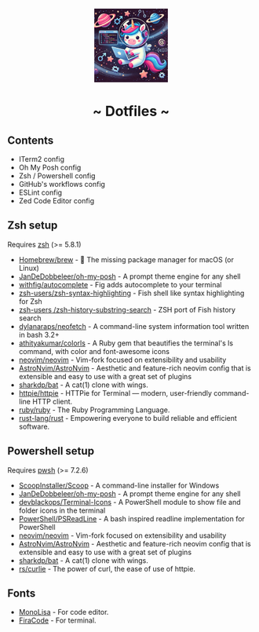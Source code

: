 <p align="center">
  <img src="assets/unicorn-astronaut.webp" width="150" />
</p>
<h1 align="center">~ Dotfiles ~</h1>

## Contents

- ITerm2 config
- Oh My Posh config
- Zsh / Powershell config
- GitHub's workflows config
- ESLint config
- Zed Code Editor config

## Zsh setup

Requires [zsh](https://www.zsh.org/) (>= 5.8.1)

- [Homebrew/brew](https://github.com/Homebrew/brew) - 🍺 The missing package manager for macOS (or Linux)
- [JanDeDobbeleer/oh-my-posh](https://github.com/JanDeDobbeleer/oh-my-posh) - A prompt theme engine for any shell
- [withfig/autocomplete](https://github.com/withfig/autocomplete) - Fig adds autocomplete to your terminal
- [zsh-users/zsh-syntax-highlighting](https://github.com/zsh-users/zsh-syntax-highlighting) - Fish shell like syntax highlighting for Zsh
- [zsh-users /zsh-history-substring-search](https://github.com/zsh-users/zsh-history-substring-search) - ZSH port of Fish history search
- [dylanaraps/neofetch](https://github.com/dylanaraps/neofetch) - A command-line system information tool written in bash 3.2+
- [athityakumar/colorls](https://github.com/athityakumar/colorls) - A Ruby gem that beautifies the terminal's ls command, with color and font-awesome icons
- [neovim/neovim](https://github.com/neovim/neovim) - Vim-fork focused on extensibility and usability
- [AstroNvim/AstroNvim](https://github.com/AstroNvim/AstroNvim) - Aesthetic and feature-rich neovim config that is extensible and easy to use with a great set of plugins
- [sharkdp/bat](https://github.com/sharkdp/bat) - A cat(1) clone with wings.
- [httpie/httpie](https://github.com/httpie/httpie) - HTTPie for Terminal — modern, user-friendly command-line HTTP client.
- [ruby/ruby](https://github.com/ruby/ruby) - The Ruby Programming Language.
- [rust-lang/rust](https://github.com/rust-lang/rust) - Empowering everyone to build reliable and efficient software.

## Powershell setup

Requires [pwsh](https://github.com/PowerShell/PowerShell) (>= 7.2.6)

- [ScoopInstaller/Scoop](https://github.com/ScoopInstaller/Scoop) - A command-line installer for Windows
- [JanDeDobbeleer/oh-my-posh](https://github.com/JanDeDobbeleer/oh-my-posh) - A prompt theme engine for any shell
- [devblackops/Terminal-Icons](https://github.com/devblackops/Terminal-Icons) - A PowerShell module to show file and folder icons in the terminal
- [PowerShell/PSReadLine](https://github.com/PowerShell/PSReadLine) - A bash inspired readline implementation for PowerShell
- [neovim/neovim](https://github.com/neovim/neovim) - Vim-fork focused on extensibility and usability
- [AstroNvim/AstroNvim](https://github.com/AstroNvim/AstroNvim) - Aesthetic and feature-rich neovim config that is extensible and easy to use with a great set of plugins
- [sharkdp/bat](https://github.com/sharkdp/bat) - A cat(1) clone with wings.
- [rs/curlie](https://github.com/rs/curlie) - The power of curl, the ease of use of httpie.

## Fonts

- [MonoLisa](https://www.monolisa.dev) - For code editor.
- [FiraCode](https://github.com/ryanoasis/nerd-fonts) - For terminal.

